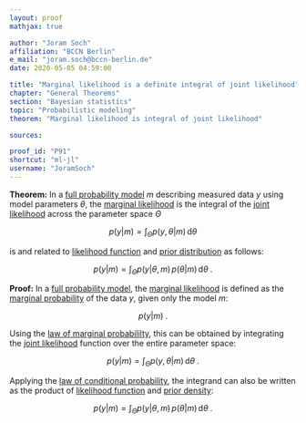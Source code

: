```yaml
---
layout: proof
mathjax: true

author: "Joram Soch"
affiliation: "BCCN Berlin"
e_mail: "joram.soch@bccn-berlin.de"
date: 2020-05-05 04:59:00

title: "Marginal likelihood is a definite integral of joint likelihood"
chapter: "General Theorems"
section: "Bayesian statistics"
topic: "Probabilistic modeling"
theorem: "Marginal likelihood is integral of joint likelihood"

sources:

proof_id: "P91"
shortcut: "ml-jl"
username: "JoramSoch"
---
```



**Theorem:** In a [full probability model](/D/fpm) $m$ describing measured data $y$ using model parameters $\theta$, the [marginal likelihood](/D/ml) is the integral of the [joint likelihood](/D/jl) across the parameter space $\Theta$

$$ \label{eq:ml-jl}
p(y|m) = \int_{\Theta} p(y,\theta|m) \, \mathrm{d}\theta
$$

is and related to [likelihood function](/D/lf) and [prior distribution](/D/post) as follows:

$$ \label{eq:ml-lf}
p(y|m) = \int_{\Theta} p(y|\theta,m) \, p(\theta|m) \, \mathrm{d}\theta \; .
$$


**Proof:** In a [full probability model](/D/fpm), the [marginal likelihood](/D/ml) is defined as the [marginal probability](/D/prob-marg) of the data $y$, given only the model $m$:

$$ \label{eq:ml-def}
p(y|m) \; .
$$

Using the [law of marginal probabililty](/D/prob-marg), this can be obtained by integrating the [joint likelihood](/D/jl) function over the entire parameter space:

$$ \label{eq:ml-jl-qed}
p(y|m) = \int_{\Theta} p(y,\theta|m) \, \mathrm{d}\theta \; .
$$

Applying the [law of conditional probability](/D/prob-cond), the integrand can also be written as the product of [likelihood function](/D/lf) and [prior density](/D/prior):

$$ \label{eq:ml-lf-qed}
p(y|m) = \int_{\Theta} p(y|\theta,m) \, p(\theta|m) \, \mathrm{d}\theta \; .
$$
